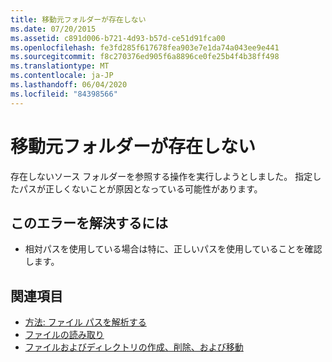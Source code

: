 ```yaml
---
title: 移動元フォルダーが存在しない
ms.date: 07/20/2015
ms.assetid: c891d006-b721-4d93-b57d-ce51d91fca00
ms.openlocfilehash: fe3fd285f617678fea903e7e1da74a043ee9e441
ms.sourcegitcommit: f8c270376ed905f6a8896ce0fe25b4f4b38ff498
ms.translationtype: MT
ms.contentlocale: ja-JP
ms.lasthandoff: 06/04/2020
ms.locfileid: "84398566"
---
```

# <a name="the-source-folder-does-not-exist"></a>移動元フォルダーが存在しない
存在しないソース フォルダーを参照する操作を実行しようとしました。 指定したパスが正しくないことが原因となっている可能性があります。  
  
## <a name="to-correct-this-error"></a>このエラーを解決するには  
  
- 相対パスを使用している場合は特に、正しいパスを使用していることを確認します。  
  
## <a name="see-also"></a>関連項目

- [方法: ファイル パスを解析する](../developing-apps/programming/drives-directories-files/how-to-parse-file-paths.md)
- [ファイルの読み取り](../developing-apps/programming/drives-directories-files/reading-from-files.md)
- [ファイルおよびディレクトリの作成、削除、および移動](../developing-apps/programming/drives-directories-files/creating-deleting-and-moving-files-and-directories.md)
